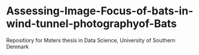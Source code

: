 # Assessing-Image-Focus-of-bats-in-wind-tunnel-photographyof-Bats
Repositiory for Msters thesis in Data Science, University of Southern Denmark
